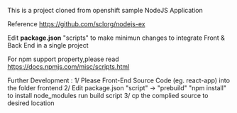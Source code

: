 This is a project cloned from openshift sample NodeJS Application 

Reference https://github.com/sclorg/nodejs-ex

Edit <b>package.json</b> "scripts" to make minimun changes to integrate Front & Back End in a single project

For npm support property,please read
https://docs.npmjs.com/misc/scripts.html


Further Development :
1/ Please Front-End Source Code (eg. react-app) into the folder frontend
2/ Edit package.json "script" -> "prebuild" 
    "npm install" to install node_modules
    run build script
3/ cp the complied source to desired location






